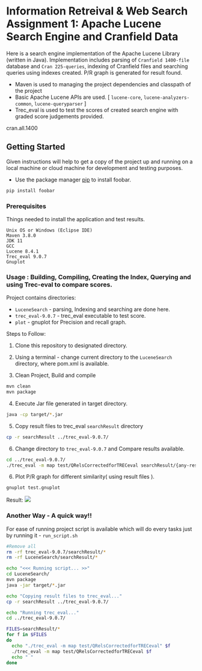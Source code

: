 # Information Retreival & Web Search Assignment 1: Apache Lucene Search Engine and Cranfield Data

Here is a search engine implementation of the Apache Lucene Library (written in Java). Implementation includes parsing of `Cranfield 1400-file` database and `Cran 225-queries`,  indexing of Cranfield files and  searching queries using indexes created. P/R graph is generated for result found.

- Maven is used to managing the project dependencies and classpath of the project
- Basic Apache Lucene APIs are used. [ `lucene-core`, `lucene-analyzers-common`, `lucene-queryparser` ]
- Trec_eval is used to test the scores of created search engine with graded score judgements provided.

cran.all.1400

## Getting Started

Given instructions will help to get a copy of the project up and running on a local machine or cloud machine for development and testing purposes.

- Use the package manager [pip](https://pip.pypa.io/en/stable/) to install foobar.

```bash
pip install foobar
```

### Prerequisites
Things needed to install the application and test results.
```
Unix OS or Windows (Eclipse IDE)
Maven 3.8.0
JDK 11
GCC
Lucene 8.4.1
Trec_eval 9.0.7
Gnuplot
```

### Usage : Building, Compiling, Creating the Index, Querying and using Trec-eval to compare scores.
Project contains directories:
- `LuceneSearch` - parsing, Indexing and searching are done here.
- `trec_eval-9.0.7` - trec_eval executable to test score.
- `plot` - gnuplot for Precision and recall graph.


Steps to Follow:
1. Clone this repository to designated directory.

2. Using a terminal - change current directory to the `LuceneSearch` directory, where pom.xml is available.

3. Clean Project, Build and compile
```bash
mvn clean
mvn package
```

4. Execute Jar file generated in target directory.
```bash
java -cp target/*.jar
```

5. Copy result files to trec_eval `searchResult` directory
```bash
cp -r searchResult ../trec_eval-9.0.7/
```

6. Change directory to `trec_eval-9.0.7` and Compare results available.
```bash
cd ../trec_eval-9.0.7/
./trec_eval -m map test/QRelsCorrectedforTRECeval searchResult/{any-result-file.txt}
```
6. Plot P/R graph for different similarity( using result files ).
```bash
gnuplot test.gnuplot
```
Result:
![](pr_graph.png)

### Another Way - A quick way!!
For ease of running project script is available which will do every tasks just by running it - `run_script.sh`

```bash
#Remove all
rm -rf trec_eval-9.0.7/searchResult/*
rm -rf LuceneSearch/searchResult/*

echo "<<< Running script... >>"
cd LuceneSearch/
mvn package
java -jar target/*.jar

echo "Copying result files to trec_eval..."
cp -r searchResult ../trec_eval-9.0.7/

echo "Running trec_eval..."
cd ../trec_eval-9.0.7/

FILES=searchResult/*
for f in $FILES
do
  echo "./trec_eval -m map test/QRelsCorrectedforTRECeval" $f
  ./trec_eval -m map test/QRelsCorrectedforTRECeval $f
  echo " "
done
```
